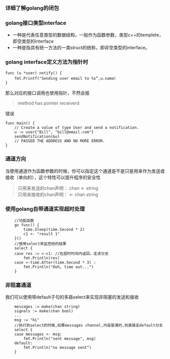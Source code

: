 ### 详细了解golang的闭包

### golang接口类型interface
+ 一种是代表任意类型的数据结构，一般作为函数参数，类型c++的templete，即空类型的interface
+ 一种是指具有统一方法的一类struct的统称，即非空类型的interface。

### golang interface定义方法为指针时
``` golang
func (u *user) notify() {   
    fmt.Printf("Sending user email to %s“,u.name）
}
```
那么对应的接口调用也使用指针，不然会报
>method has pointer receiverd

错误
``` golang
func main() {
    // Create a value of type User and send a notification.
    u := user{"Bill", "bill@email.com"}
    sendNotification(&u)
    // PASSED THE ADDRESS AND NO MORE ERROR.
}
```
### 通道方向
当使用通道作为函数参数的时候，你可以指定这个通道是不是只是用来作为发送或接收（单向的），这个特性可以提升程序的安全性
>只用来发送的chan声明： chan <- string   
>只用来接收的chan声明： <- chan string

### 使用golang自带通道实现超时处理
```golang
    //功能函数
    go func() {
        time.Sleep(time.Second * 2)
        c1 <- "result 1"
    }()
    //使用select来监控他的结果
    select {
    case res := <-c1: //在超时时间内返回，走该分支
        fmt.Println(res)
    case <-time.After(time.Second * 3) :
        fmt.Println("Ooh, time out...")
    }
```

### 非阻塞通道
我们可以使用带default子句的多路select来实现非阻塞的发送和接收
``` golang
    messages := make(chan string)
    signals := make(chan bool)
    ...
    msg := "hi"
    //执行到select的时候,如果messages channel,内容是满的,则直接走default分支
    select {
    case messages <- msg:
        fmt.Println("sent message", msg)
    default:
        fmt.Println("no message sent")
    }
```
### 

